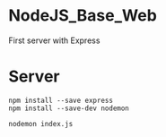 # NodeJS_Base_Web
First server with Express

# Server
```
npm install --save express
npm install --save-dev nodemon

nodemon index.js
```